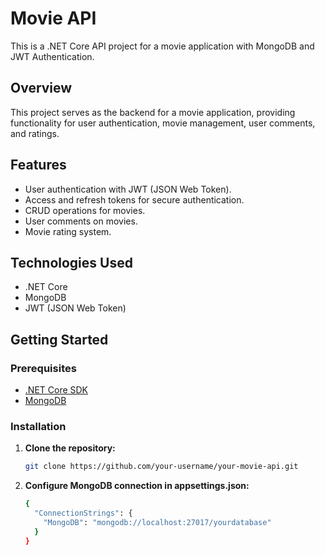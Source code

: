 # Movie API

This is a .NET Core API project for a movie application with MongoDB and JWT Authentication.

## Overview

This project serves as the backend for a movie application, providing functionality for user authentication, movie management, user comments, and ratings.

## Features

- User authentication with JWT (JSON Web Token).
- Access and refresh tokens for secure authentication.
- CRUD operations for movies.
- User comments on movies.
- Movie rating system.

## Technologies Used

- .NET Core
- MongoDB
- JWT (JSON Web Token)

## Getting Started

### Prerequisites

- [.NET Core SDK](https://dotnet.microsoft.com/download)
- [MongoDB](https://www.mongodb.com/try/download/community)

### Installation

1. **Clone the repository:**

   ```bash
   git clone https://github.com/your-username/your-movie-api.git

2. **Configure MongoDB connection in appsettings.json:**
    ```sh
    {
      "ConnectionStrings": {
        "MongoDB": "mongodb://localhost:27017/yourdatabase"
      }
    }


